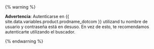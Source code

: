   {% warning %}

  **Advertencia**: Autenticarse en {{ site.data.variables.product.prodname_dotcom }} utilizand tu nombre de usuario y contraseña está en desuso. En vez de esto, te recomendamos autenticarte utilizando el buscador.

  {% endwarning %}
